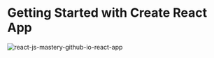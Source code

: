 # Getting Started with Create React App

![react-js-mastery-github-io-react-app](https://github.com/React-js-Mastery/react-app/assets/99037494/7da5654f-d0e7-4635-bf40-5090b2992ad3)

